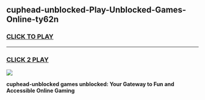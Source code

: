 
## cuphead-unblocked-Play-Unblocked-Games-Online-ty62n
<h3>
<a href="https://premium76.site?title=cuphead-unblocked&ref=25A">CLICK TO PLAY</a></h3>
<hr>

<h3>
<a href="https://premium76.site?title=cuphead-unblocked&ref=25A">CLICK 2 PLAY</a>
  
</h3>

<a href="https://premium76.site?title=cuphead-unblocked&ref=25A"><img src="https://clearcache.store/games.png"></a>


**cuphead-unblocked games unblocked: Your Gateway to Fun and Accessible Online Gaming**
